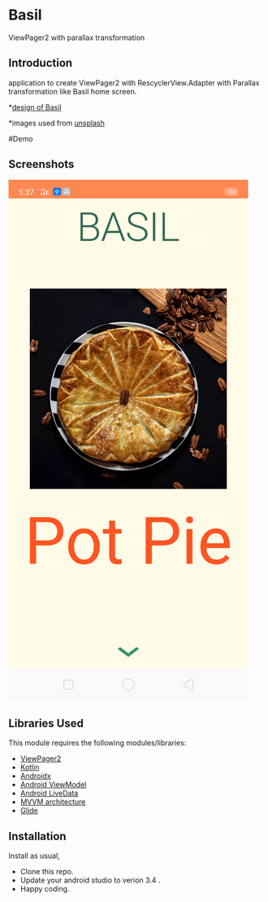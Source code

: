 # Basil
ViewPager2 with parallax transformation 

Introduction
------------
application to create ViewPager2 with RescyclerView.Adapter with Parallax transformation like Basil home screen.

*[design of Basil](https://material.io/design/material-studies/basil.html#about-basil)

*images used from [unsplash](https://unsplash.com)


#Demo
[](screenshots/ezgif.com-video-to-gif.gif)


Screenshots
-----------

![Home screen](screenshots/device-2019-06-15-173854.png "Recipe")




## Libraries Used

This module requires the following modules/libraries:

* [ViewPager2](https://developer.android.com/jetpack/androidx/releases/viewpager2)
* [Kotlin](https://kotlinlang.org)
* [Androidx](https://developer.android.com/jetpack/androidx)
* [Android ViewModel](https://developer.android.com/topic/libraries/architecture/viewmodel)
* [Android LiveData](https://developer.android.com/topic/libraries/architecture/livedata)
* [MVVM architecture](https://developer.android.com/jetpack/docs/guide)
* [Glide]()



## Installation

Install as usual,
* Clone this repo.
* Update your android studio to verion 3.4 .
* Happy coding.

